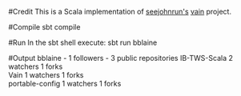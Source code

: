 #Credit
This is a Scala implementation of [seejohnrun's](https://github.com/seejohnrun) [vain](https://github.com/seejohnrun/vain) project.

#Compile
    sbt compile

#Run
In the sbt shell execute:
    sbt run bblaine

#Output
    bblaine - 1 followers - 3 public repositories
    IB-TWS-Scala                         2     watchers            1        forks       
    Vain                                       1     watchers            1        forks       
    portable-config                        1     watchers            1        forks  
